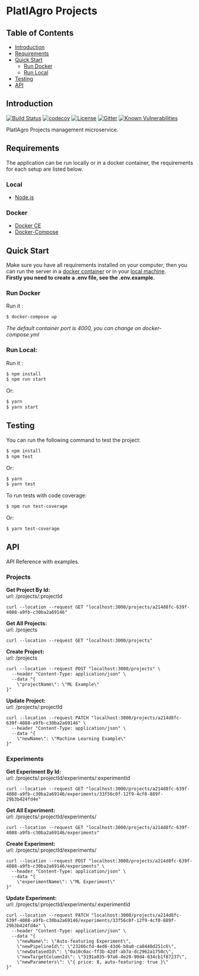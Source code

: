 # PlatIAgro Projects

## Table of Contents

- [Introduction](#introduction)
- [Requirements](#requirements)
- [Quick Start](#quick-start)
  - [Run Docker](#run-docker)
  - [Run Local](#run-local)
- [Testing](#testing)
- [API](#api)

## Introduction

[![Build Status](https://travis-ci.com/platiagro/projects.svg?branch=master)](https://travis-ci.com/platiagro/projects)
[![codecov](https://codecov.io/gh/miguelfferraz/projects/branch/master/graph/badge.svg)](https://codecov.io/gh/miguelfferraz/projects)
[![License](https://img.shields.io/badge/License-Apache%202.0-blue.svg)](https://opensource.org/licenses/Apache-2.0)
[![Gitter](https://badges.gitter.im/platiagro/community.svg)](https://gitter.im/platiagro/community?utm_source=badge&utm_medium=badge&utm_campaign=pr-badge)
[![Known Vulnerabilities](https://snyk.io//test/github/miguelfferraz/projects/badge.svg?targetFile=package.json)](https://snyk.io//test/github/miguelfferraz/projects?targetFile=package.json)

PlatIAgro Projects management microservice.

## Requirements

The application can be run locally or in a docker container, the requirements for each setup are listed below.

### Local

- [Node.js](https://nodejs.org/)

### Docker

- [Docker CE](https://www.docker.com/get-docker)
- [Docker-Compose](https://docs.docker.com/compose/install/)

## Quick Start

Make sure you have all requirements installed on your computer, then you can run the server in a [docker container](#run-docker) or in your [local machine](#run-local).<br>
**Firstly you need to create a .env file, see the .env.example.**

### Run Docker

Run it :

```bash
$ docker-compose up
```

_The default container port is 4000, you can change on docker-compose.yml_

### Run Local:

Run it :

```bash
$ npm install
$ npm run start
```

Or:

```bash
$ yarn
$ yarn start
```

## Testing

You can run the following command to test the project:

```bash
$ npm install
$ npm test
```

Or:

```bash
$ yarn
$ yarn test
```

To run tests with code coverage:

```bash
$ npm run test-coverage
```

Or:

```bash
$ yarn test-coverage
```

## API

API Reference with examples.

### Projects

**Get Project By Id:** <br>
url: /projects/:projectId

```
curl --location --request GET "localhost:3000/projects/a214d8fc-639f-4088-a9fb-c30ba2a69146"
```

**Get All Projects:** <br>
url: /projects

```
curl --location --request GET "localhost:3000/projects"
```

**Create Project:** <br>
url: /projects

```
curl --location --request POST "localhost:3000/projects" \
  --header "Content-Type: application/json" \
  --data "{
	\"projectName\": \"ML Example\"
}"
```

**Update Project:** <br>
url: /projects/:projectId

```
curl --location --request PATCH "localhost:3000/projects/a214d8fc-639f-4088-a9fb-c30ba2a69146" \
  --header "Content-Type: application/json" \
  --data "{
	\"newName\": \"Machine Learning Example\"
}"
```

### Experiments

**Get Experiment By Id:** <br>
url: /projects/:projectId/experiments/:experimentId

```
curl --location --request GET "localhost:3000/projects/a214d8fc-639f-4088-a9fb-c30ba2a69146/experiments/33f56c0f-12f9-4cf0-889f-29b3b424fd4e"
```

**Get All Experiment:** <br>
url: /projects/:projectId/experiments/

```
curl --location --request GET "localhost:3000/projects/a214d8fc-639f-4088-a9fb-c30ba2a69146/experiments"
```

**Create Experiment:** <br>
url: /projects/:projectId/experiments/

```
curl --location --request POST "localhost:3000/projects/a214d8fc-639f-4088-a9fb-c30ba2a69146/experiments" \
  --header "Content-Type: application/json" \
  --data "{
	\"experimentName\": \"ML Experiment\"
}"
```

**Update Experiment:** <br>
url: /projects/:projectId/experiments/:experimentId

```
curl --location --request PATCH "localhost:3000/projects/a214d8fc-639f-4088-a9fb-c30ba2a69146/experiments/33f56c0f-12f9-4cf0-889f-29b3b424fd4e" \
  --header "Content-Type: application/json" \
  --data "{
    \"newName\": \"Auto-featuring Experiment\",
    \"newPipelineId\": \"23266cfd-4ed6-43d6-b8a0-ca8440d251c6\",
    \"newDatasedId\": \"0a10c0ac-ff3b-42df-ab7a-dc2962a1750c\",
    \"newTargetColumnId\": \"3191a035-97a6-4e29-90d4-034cb1f87237\",
    \"newParameters\": \"{ price: 8, auto-featuring: true }\"
}"
```
